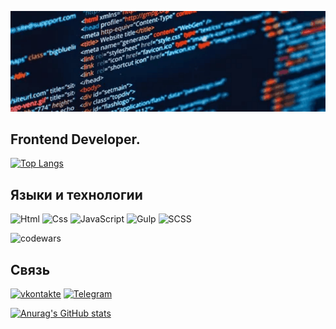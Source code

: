 ![Header](https://github.com/mutaev/mutaev/blob/main/assets/back.gif)


## Frontend Developer.

[![Top Langs](https://github-readme-stats.vercel.app/api/top-langs/?username=anuraghazra&layout=compact)](https://github.com/anuraghazra/github-readme-stats)










## Языки и технологии 
![Html](https://img.shields.io/badge/-Html-141a5e?style=for-the-badge&logo=html5&logoColor-47C5FB)
![Css](https://img.shields.io/badge/-Css-141a5e?style=for-the-badge&logo=CSS3&logoColor=blue)
![JavaScript](https://img.shields.io/badge/-JavaScript-141a5e?style=for-the-badge&logo=JavaScript&logoColor-47C5FB)
![Gulp](https://img.shields.io/badge/GULP-141a5e.svg?style=for-the-badge&logo=gulp&logoColor=red)
![SCSS](https://img.shields.io/badge/SASS-141a5e.svg?style=for-the-badge&logo=SASS&logoColor=pink)

![codewars](https://www.codewars.com/users/mutaev/badges/large)

                    



## Связь
[![vkontakte](https://img.shields.io/badge/-vkontakte-090909?style=for-the-badge&logo=vk&logoColor-47C5FB)](https://vk.com/id349722072)
[![Telegram](https://img.shields.io/badge/-Telegram-090909?style=for-the-badge&logo=telegram&logoColor-47C5FB)](https://t.me/Mutaev10)


[![Anurag's GitHub stats](https://github-readme-stats.vercel.app/api?username=mutaev&show_icons=true)](https://github.com/anuraghazra/github-readme-stats)


